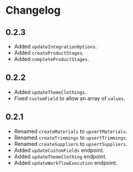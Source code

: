 # Changelog

## 0.2.3

- Added `updateIntegrationOptions`.
- Added `createProductStages`.
- Added `completeProductStages`.

## 0.2.2

- Added `updateThemeClothings`.
- Fixed `customField` to allow an array of `values`.

## 0.2.1

- Renamed `createMaterials` to `upsertMaterials`.
- Renamed `createTrimmings` to `upsertTrimmings`.
- Renamed `createSuppliers` to `upsertSuppliers`.
- Added `updateCustomFields` endpoint.
- Added `updateThemeClothing` endpoint.
- Added `updateWorkflowExecution` endpoint.
